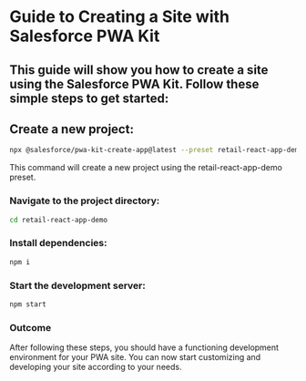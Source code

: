 # Guide to Creating a Site with Salesforce PWA Kit

## This guide will show you how to create a site using the Salesforce PWA Kit. Follow these simple steps to get started: 

## Create a new project:

```bash 
npx @salesforce/pwa-kit-create-app@latest --preset retail-react-app-demo
```
This command will create a new project using the retail-react-app-demo preset.

### Navigate to the project directory:

```bash 
cd retail-react-app-demo
```

### Install dependencies:

```bash 
npm i
```

### Start the development server:

```bash 
npm start
```

### Outcome

After following these steps, you should have a functioning development environment for your PWA site. You can now start customizing and developing your site according to your needs.